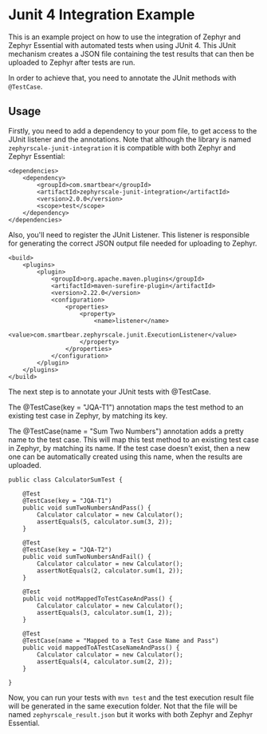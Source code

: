 # Junit 4 Integration Example

This is an example project on how to use the integration of Zephyr and Zephyr Essential with automated tests when using JUnit 4. This JUnit mechanism creates a JSON file containing the test results that can then be uploaded to Zephyr after tests are run.

In order to achieve that, you need to annotate the JUnit methods with `@TestCase`.

## Usage

Firstly, you need to add a dependency to your pom file, to get access to the JUnit listener and the annotations. Note that although the library is named `zephyrscale-junit-integration` it is compatible with both Zephyr and Zephyr Essential:

```
<dependencies>
    <dependency>
        <groupId>com.smartbear</groupId>
        <artifactId>zephyrscale-junit-integration</artifactId>
        <version>2.0.0</version>
        <scope>test</scope>
    </dependency>
</dependencies>
```

Also, you'll need to register the JUnit Listener. This listener is responsible for generating the correct JSON
output file needed for uploading to Zephyr.

```
<build>
    <plugins>
        <plugin>
            <groupId>org.apache.maven.plugins</groupId>
            <artifactId>maven-surefire-plugin</artifactId>
            <version>2.22.0</version>
            <configuration>
                <properties>
                    <property>
                        <name>listener</name>
                        <value>com.smartbear.zephyrscale.junit.ExecutionListener</value>
                    </property>
                </properties>
            </configuration>
        </plugin>
    </plugins>
</build>
```

The next step is to annotate your JUnit tests with @TestCase.

The @TestCase(key = "JQA-T1") annotation maps the test method to an existing test case in Zephyr, by matching its key.

The @TestCase(name = "Sum Two Numbers") annotation adds a pretty name to the test case. This will map this test method to an existing test case in Zephyr, by matching its name. If the test case doesn't exist, then a new one can be automatically created using this name, when the results are uploaded.

```
public class CalculatorSumTest {

    @Test
    @TestCase(key = "JQA-T1")
    public void sumTwoNumbersAndPass() {
        Calculator calculator = new Calculator();
        assertEquals(5, calculator.sum(3, 2));
    }

    @Test
    @TestCase(key = "JQA-T2")
    public void sumTwoNumbersAndFail() {
        Calculator calculator = new Calculator();
        assertNotEquals(2, calculator.sum(1, 2));
    }

    @Test
    public void notMappedToTestCaseAndPass() {
        Calculator calculator = new Calculator();
        assertEquals(3, calculator.sum(1, 2));
    }

    @Test
    @TestCase(name = "Mapped to a Test Case Name and Pass")
    public void mappedToATestCaseNameAndPass() {
        Calculator calculator = new Calculator();
        assertEquals(4, calculator.sum(2, 2));
    }

}

```

Now, you can run your tests with `mvn test` and the test execution result file will be generated in the same execution folder. Not that the file will be named `zephyrscale_result.json` but it works with both Zephyr and Zephyr Essential.
